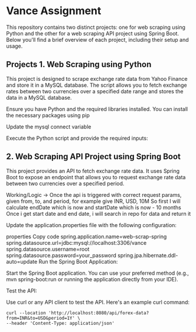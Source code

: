 # Vance Assignment
This repository contains two distinct projects: one for web scraping using
Python and the other for a web scraping API project using Spring Boot.
Below you\'ll find a brief overview of each project, including their
setup and usage.

## Projects 1. Web Scraping using Python 
This project is designed to scrape exchange rate data from Yahoo Finance and store it in a MySQL database.
The script allows you to fetch exchange rates between two currencies
over a specified date range and stores the data in a MySQL database.

Ensure you have Python and the required libraries installed. You can
install the necessary packages using pip

Update the mysql connect variable

Execute the Python script and provide the required inputs:



## 2. Web Scraping API Project using Spring Boot 
This project provides an API to fetch exchange rate data. It uses Spring Boot to expose an
endpoint that allows you to request exchange rate data between two
currencies over a specified period.

Working/Logic -> Once the api is triggered with correct request params, given from, to, 
and period, for example give INR, USD, 10M
So first I will calculate endDate which is now and startDate which is now - 10 months
Once i get start date and end date, i will search in repo for data and return it 


Update the application.properties file with the following configuration:

properties Copy code spring.application.name=web-scrap-spring
spring.datasource.url=jdbc:mysql://localhost:3306/vance
spring.datasource.username=root spring.datasource.password=your_password
spring.jpa.hibernate.ddl-auto=update Run the Spring Boot Application:

Start the Spring Boot application. You can use your preferred method
(e.g., mvn spring-boot:run or running the application directly from your
IDE).

Test the API:

Use curl or any API client to test the API. Here\'s an example curl
command:
```
curl --location 'http://localhost:8080/api/forex-data?from=INR&to=USD&period=1Y' \
--header 'Content-Type: application/json'
```

